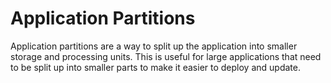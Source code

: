 # Application Partitions

Application partitions are a way to split up the application into smaller storage and processing units. This is useful for large applications that need to be split up into smaller parts to make it easier to deploy and update.
